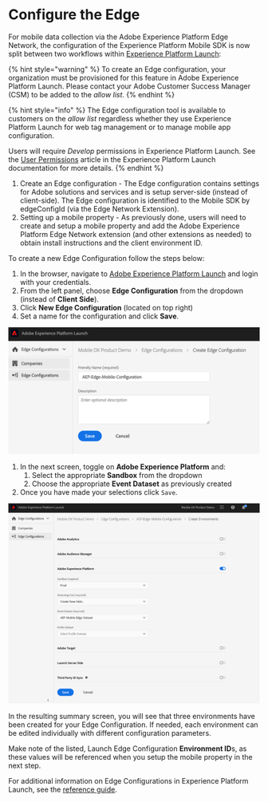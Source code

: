 # Configure the Edge

For mobile data collection via the Adobe Experience Platform Edge Network, the configuration of the  Experience Platform Mobile SDK is now split between two workflows within [Experience Platform Launch](https://launch.adobe.com):

{% hint style="warning" %}
To create an Edge configuration, your organization must be provisioned for this feature in Adobe Experience Platform Launch. Please contact your Adobe Customer Success Manager \(CSM\) to be added to the _allow list_.
{% endhint %}

{% hint style="info" %}
The Edge configuration tool is available to customers on the _allow list_ regardless whether they use Experience Platform Launch for web tag management or to manage mobile app configuration.

Users will require _Develop_ permissions in Experience Platform Launch. See the [User Permissions](https://docs.adobe.com/content/help/en/launch/using/reference/admin/user-permissions.html) article in the Experience Platform Launch documentation for more details.
{% endhint %}

1. Create an Edge configuration - The Edge configuration contains settings for Adobe solutions and services and is setup server-side \(instead of client-side\). The Edge configuration is identified to the Mobile SDK by edgeConfigId \(via the Edge Network Extension\).
2. Setting up a mobile property - As previously done, users will need to create and setup a mobile property and add the Adobe Experience Platform Edge Network extension \(and other extensions as needed\) to obtain install instructions and the client environment ID.

To create a new Edge Configuration follow the steps below:

1. In the browser, navigate to [Adobe Experience Platform Launch](https://experience.adobe.com/launch) and login with your credentials.
2. From the left panel, choose **Edge Configuration** from the dropdown \(instead of **Client Side**\).
3. Click **New Edge Configuration** \(located on top right\)
4. Set a name for the configuration and click **Save**.

![Creating an Edge Configuration in Adobe Experience Platform Launch](../.gitbook/assets/AEP_Edge_EdgeConfig.png)

1. In the next screen, toggle on **Adobe Experience Platform** and:
   1. Select the appropriate **Sandbox** from the dropdown
   2. Choose the appropriate **Event Dataset** as previously created
2. Once you have made your selections click `Save`.

![Configuring your Edge Configuration in Adobe Experience Platform Launch](../.gitbook/assets/AEP_Edge_Config_Details.png)

In the resulting summary screen, you will see that three environments have been created for your Edge Configuration. If needed, each environment can be edited individually with different configuration parameters.

Make note of the listed, Launch Edge Configuration **Environment ID**s, as these values will be referenced when you setup the mobile property in the next step.

For additional information on Edge Configurations in Experience Platform Launch, see the [reference guide](https://experienceleague.adobe.com/docs/experience-platform/edge/fundamentals/edge-configuration.html).

